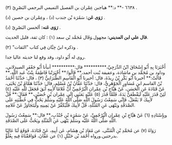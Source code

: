 ٦٦٣٨ -** د:** هياجبن عِمْران بن الفصيل التميمي البرجمي البَصْرِيّ (٣) .

**رَوَى عَن:** سَمُرَة بْن جندب (د) ، وعِمْران بن حصين (د) .

**رَوَى عَنه:** ألحسن البَصْرِيّ (د) .

**قال علي ابن المديني:** مجهول.وَقَال مُحَمَّد بْن سعد (١) : كان ثقة، قليل الحديث.

وذكره ابنُ حِبَّان فِي كتاب "الثقات" (٢) .

روى له أَبُو داود، وقد وقع لنا حديثه عاليا جدا.

أَخْبَرَنَا بِهِ أَبُو إِسْحَاقَ ابْنُ الدَّرَجِيِّ،********** قال:********** أنبأنا أَبُو جَعْفَرٍ الصيدلاني، وداود بن مُحَمَّد بن ماشاذة، وعفيفة بْنت أحمد،** قَالُوا:** أَخْبَرَتْنا فَاطِمَةُ بِنْتُ عَبد اللَّهِ،** قَالَتْ:** أخبرنا أَبُو بَكْرِ بْنُ رِيذَةَ، قال: أخبرنا أَبُو الْقَاسِمِ الطَّبَرَانِيُّ (٣) ، قال: حَدَّثَنَا أَحْمَدُ بْنُ القاسم ابن مُسَاوِرٍ الْجَوْهَرِيُّ، قال: حَدَّثَنَا عَفَّانُ بْنُ مُسْلِمٍ، قال: حَدَّثَنَا هَمَّامُ بْنُ يَحْيَى، عَنْ قَتَادَةَ عَنِ الْحَسَنِ، عَنْ هَيَّاجِ بْنِ عِمْران الْبُرْجُمِيِّ أَنَّ غُلامًا لأَبِيهِ أَبَقَ فَجَعَلَ للَّهِ عَلَيْهِ (٤) لَئِنْ قَدَرَ عَلَيْهِ لَيَقْطَعَنَّ يَدَهُ، فَلَمَّا قَدَرَ (٥) عَلَيْهِ بَعَثَنِي إِلَى عِمْران بْنِ حُصَيْنٍ،** فَقَالَ:** قُلْ لأَبِيكَ لا يَفْعَلْ، فَإِنِّي سَمِعْتُ رَسُولَ اللَّهِ صَلَّى اللَّهُ عَلَيْهِ وسَلَّمَ يَحُثُّ فِي خُطْبَتِهِ عَلَى الصَّدَقَةِ ويَنْهَى عَنِ المُثْلَةِ، قُلْ لأَبِيكَ فَلْيُكَفِّرْ عَنْ يَمِينِهِ ولْيَتَجَاوَزْ عَنْ غُلامِهِ.

وبِإِسْنَادِهِ (٦) عَنْ هَيَّاجِ بْنِ عِمْران الْبُرْجُمِيِّ، عَنْ سَمُرَة بْنِ جُنْدُبٍ،** قال:** سَمِعْتُ رَسُولَ اللَّهِ صَلَّى اللَّهُ عَلَيْه وسَلَّمَ يَنْهَى عَنِ الْمُثْلَةِ ويَحُثُّ عَلَى الصَّدَقَةِ.

رَوَاهُ (٧) عن مُحَمَّدِ بْنِ الْمُثَنَّى، عن مُعَاذِ بْنِ هِشَامٍ، عَن أَبِيهِ، عَنْ قَتَادَةَ، فَوَقَعَ لَنَا عَالِيًا بدرجتين.ورواه أَحْمَد بْن حَنْبَلٍ (١) عن عَفَّانَ، فَوَافَقْنَاهُ فِيهِ بِعُلُوٍّ.